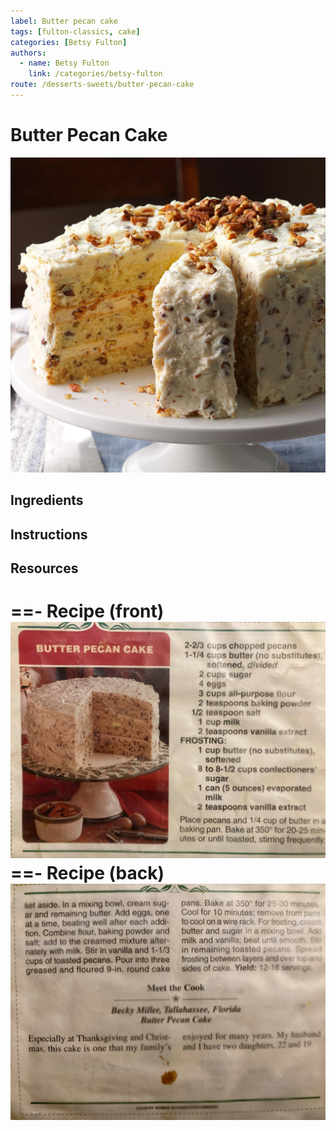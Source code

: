 ```yaml
---
label: Butter pecan cake
tags: [fulton-classics, cake]
categories: [Betsy Fulton]
authors:
  - name: Betsy Fulton
    link: /categories/betsy-fulton
route: /desserts-sweets/butter-pecan-cake
---
```


# Butter Pecan Cake
![Also called baby shower cake by the Fulton family. Sweet, buttery, and nutty.](/static/banners/butter-pecan-cake.jpg)

## Ingredients

## Instructions

## Resources
==- Recipe (front)
![](/static/recipes/butter-pecan-cake-front.jpg)
==- Recipe (back)
![](/static/recipes/butter-pecan-cake-back.jpg)
===
